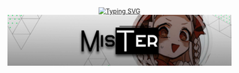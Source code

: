 <div align="center">
  <center>
    <a href="https://git.io/typing-svg"><img src="https://readme-typing-svg.demolab.com?font=Roboto+Slab&size=30&pause=1000&color=F7F7F7&center=true&random=false&width=435&lines=MisTer" alt="Typing SVG" /></a>
  <img src="https://raw.githubusercontent.com/projectmister/.github/main/profile/banner.jpg"> 
</div>


